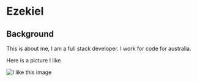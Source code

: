 # Ezekiel
## Background
This is about me, I am a full stack developer. I work for code for australia.

Here is a picture I like

![I like this image](http://i.giphy.com/3o7qDLkrKr034Z3hQI.gif)
